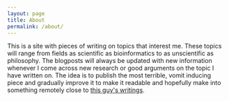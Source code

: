```yaml
---
layout: page
title: About
permalink: /about/
---
```


This is a site with pieces of writing on topics that interest me. These topics will range from fields as scientific as bioinformatics to as unscientific as philosophy. The blogposts will always be updated with new information whenever I come across new research or 
good arguments on the topic I have written on. The idea is to publish the most terrible, vomit inducing piece and gradually improve it to make it readable and hopefully make into something remotely close to [this guy's writings](www.gwern.net).




